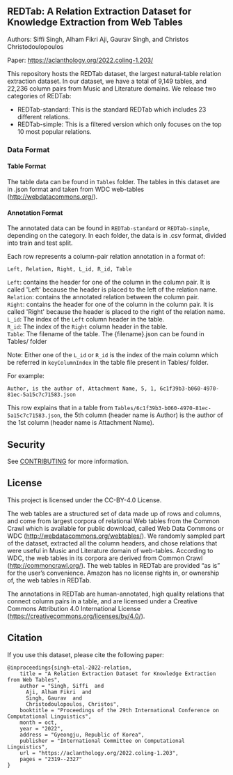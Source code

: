 ## REDTab: A Relation Extraction Dataset for Knowledge Extraction from Web Tables

Authors: Siffi Singh, Alham Fikri Aji, Gaurav Singh, and Christos Christodoulopoulos

Paper: https://aclanthology.org/2022.coling-1.203/

This repository hosts the REDTab dataset, the largest natural-table relation extraction dataset. In our dataset, we have a total of 9,149 tables, and 22,236 column pairs from Music and Literature domains. We release two categories of REDTab:

 - REDTab-standard: This is the standard REDTab which includes 23 different relations.
 - REDTab-simple: This is a filtered version which only focuses on the top 10 most popular relations.

### Data Format

#### Table Format

The table data can be found in `Tables` folder. The tables in this dataset are in .json format and taken from WDC web-tables (http://webdatacommons.org/). 

#### Annotation Format

The annotated data can be found in `REDTab-standard` or `REDTab-simple`, depending on the category. In each folder, the data is in .csv format, divided into train and test split. 

Each row represents a column-pair relation annotation in a format of:
```
Left, Relation, Right, L_id, R_id, Table
```

`Left`: contains the header for one of the column in the column pair. It is called 'Left' because the header is placed to the left of the relation name.  
`Relation`: contains the annotated relation between the column pair.  
`Right`: contains the header for one of the column in the column pair. It is called 'Right' because the header is placed to the right of the relation name.  
`L_id`: The index of the `Left` column header in the table.  
`R_id`: The index of the `Right` column header in the table.  
`Table`: The filename of the table. The {filename}.json can be found in Tables/ folder  

Note: Either one of the `L_id` or `R_id` is the index of the main column which be referred in `keyColumnIndex` in the table file present in Tables/ folder.


For example:

```
Author, is the author of, Attachment Name, 5, 1, 6c1f39b3-b060-4970-81ec-5a15c7c71583.json
```

This row explains that in a table from `Tables/6c1f39b3-b060-4970-81ec-5a15c7c71583.json`, the 5th column (header name is Author) is the author of the 1st column (header name is Attachment Name).

## Security

See [CONTRIBUTING](CONTRIBUTING.md#security-issue-notifications) for more information.

## License

This project is licensed under the CC-BY-4.0 License.

The web tables are a structured set of data made up of rows and columns, and come from largest corpora of relational Web tables from the Common Crawl which is available for public download, called Web Data Commons or WDC (http://webdatacommons.org/webtables/). We randomly sampled part of the dataset, extracted all the column headers, and chose relations that were useful in Music and Literature domain of web-tables. According to WDC, the web tables in its corpora are derived from Common Crawl (http://commoncrawl.org/). The web tables in REDTab are provided “as is” for the user’s convenience. Amazon has no license rights in, or ownership of, the web tables in REDTab. 

The annotations in REDTab are human-annotated, high quality relations that connect column pairs in a table, and are licensed under a Creative Commons Attribution 4.0 International License (https://creativecommons.org/licenses/by/4.0/). 


## Citation
If you use this dataset, please cite the following paper:

```
@inproceedings{singh-etal-2022-relation,
    title = "A Relation Extraction Dataset for Knowledge Extraction from Web Tables",
    author = "Singh, Siffi  and
      Aji, Alham Fikri  and
      Singh, Gaurav  and
      Christodoulopoulos, Christos",
    booktitle = "Proceedings of the 29th International Conference on Computational Linguistics",
    month = oct,
    year = "2022",
    address = "Gyeongju, Republic of Korea",
    publisher = "International Committee on Computational Linguistics",
    url = "https://aclanthology.org/2022.coling-1.203",
    pages = "2319--2327"
}
```
